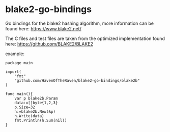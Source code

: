 # blake2-go-bindings
Go bindings for the blake2 hashing algorithm, more information can be found here: https://www.blake2.net/

The C files and test files are taken from the optimized implementation found here: https://github.com/BLAKE2/BLAKE2

example:
```
package main

import(
	"fmt"
	"github.com/HavenOfTheRaven/blake2-go-bindings/blake2b"
)

func main(){
	var p blake2b.Param
	data:=[]byte{1,2,3}
	p.Size=32
	h:=blake2b.New(&p)
	h.Write(data)
	fmt.Println(h.Sum(nil))
}
```
